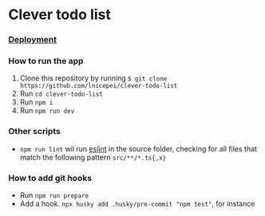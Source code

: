 # Clever todo list

### [Deployment](https://clever-todo-list-ce95f.firebaseapp.com)

### How to run the app

1. Clone this repository by running `$ git clone https://github.com/lnicepei/clever-todo-list`
2. Run `cd clever-todo-list`
3. Run `npm i`
4. Run `npm run dev`

### Other scripts

* `npm run lint` wil run [eslint](https://eslint.org/) in the source folder, checking for all files that match the following pattern `src/**/*.ts{,x}`

### How to add git hooks

* Run `npm run prepare`
* Add a hook. `npx husky add .husky/pre-commit "npm test"`, for instance

